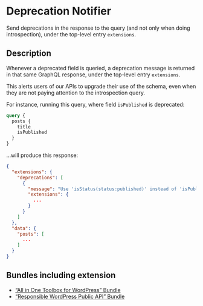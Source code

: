 # Deprecation Notifier

Send deprecations in the response to the query (and not only when doing introspection), under the top-level entry `extensions`.

## Description

Whenever a deprecated field is queried, a deprecation message is returned in that same GraphQL response, under the top-level entry `extensions`.

This alerts users of our APIs to upgrade their use of the schema, even when they are not paying attention to the introspection query.

For instance, running this query, where field `isPublished` is deprecated:

```graphql
query {
  posts {
    title
    isPublished
  }
}
```

...will produce this response:

```json
{
  "extensions": {
    "deprecations": [
      {
        "message": "Use 'isStatus(status:published)' instead of 'isPublished'",
        "extensions": {
          ...
        }
      }
    ]
  },
  "data": {
    "posts": [
      ...
    ]
  }
}
```

## Bundles including extension

- [“All in One Toolbox for WordPress” Bundle](../../../../../bundle-extensions/all-in-one-toolbox-for-wordpress/docs/modules/all-in-one-toolbox-for-wordpress/en.md)
- [“Responsible WordPress Public API” Bundle](../../../../../bundle-extensions/responsible-wordpress-public-api/docs/modules/responsible-wordpress-public-api/en.md)
